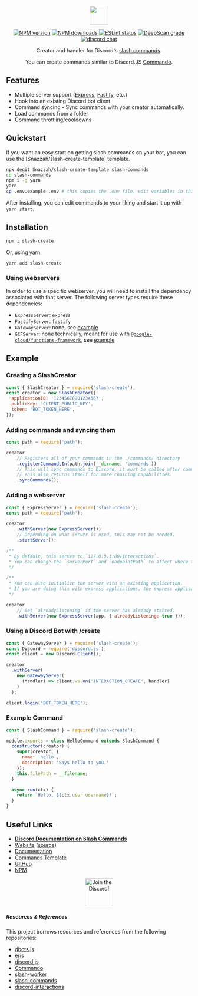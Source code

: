 <div align="center">

<img src="/static/textlogo.png" height="50">

[![NPM version](https://img.shields.io/npm/v/slash-create?maxAge=3600)](https://www.npmjs.com/package/slash-create) [![NPM downloads](https://img.shields.io/npm/dt/slash-create?maxAge=3600)](https://www.npmjs.com/package/slash-create) [![ESLint status](https://github.com/Snazzah/slash-create/workflows/ESLint/badge.svg)](https://github.com/Snazzah/slash-create/actions?query=workflow%3A%22ESLint%22) [![DeepScan grade](https://deepscan.io/api/teams/11596/projects/15103/branches/297399/badge/grade.svg)](https://deepscan.io/dashboard#view=project&tid=11596&pid=15103&bid=297399) [![discord chat](https://img.shields.io/discord/311027228177727508?logo=discord&logoColor=white)](https://snaz.in/discord)

Creator and handler for Discord's [slash commands](https://discord.com/developers/docs/interactions/slash-commands).

You can create commands similar to Discord.JS [Commando](https://github.com/discordjs/Commando).


</div>

## Features
- Multiple server support ([Express](http://expressjs.com/), [Fastify](https://fastify.io/), etc.)
- Hook into an existing Discord bot client
- Command syncing - Sync commands with your creator automatically.
- Load commands from a folder
- Command throttling/cooldowns

## Quickstart
If you want an easy start on getting slash commands on your bot, you can use the [Snazzah/slash-create-template] template.
```sh
npx degit Snazzah/slash-create-template slash-commands
cd slash-commands
npm i -g yarn
yarn
cp .env.example .env # this copies the .env file, edit variables in this file!
```
After installing, you can edit commands to your liking and start it up with `yarn start`.

## Installation
```sh
npm i slash-create
```
Or, using yarn:
```sh
yarn add slash-create
```

### Using webservers
In order to use a specific webserver, you will need to install the dependency associated with that server. The following server types require these dependencies:
- `ExpressServer`: `express`
- `FastifyServer`: `fastify`
- `GatewayServer`: none, see [example](#/docs/main/latest/examples/discord-bot)
- `GCFServer`: none technically, meant for use with [`@google-cloud/functions-framework`](https://npm.im/@google-cloud/functions-framework), see [example](https://slash-create.js.org/#/docs/main/latest/examples/gcf)

## Example

### Creating a SlashCreator
```js
const { SlashCreator } = require('slash-create');
const creator = new SlashCreator({
  applicationID: '12345678901234567',
  publicKey: 'CLIENT_PUBLIC_KEY',
  token: 'BOT_TOKEN_HERE',
});
```

### Adding commands and syncing them
```js
const path = require('path');

creator
    // Registers all of your commands in the ./commands/ directory
    .registerCommandsIn(path.join(__dirname, 'commands'))
    // This will sync commands to Discord, it must be called after commands are loaded.
    // This also returns itself for more chaining capabilities.
    .syncCommands();
```

### Adding a webserver
```js
const { ExpressServer } = require('slash-create');
const path = require('path');

creator
    .withServer(new ExpressServer())
    // Depending on what server is used, this may not be needed.
    .startServer();

/**
 * By default, this serves to `127.0.0.1:80/interactions`.
 * You can change the `serverPort` and `endpointPath` to affect where to serve to.
 */

/**
 * You can also initialize the server with an existing application.
 * If you are doing this with express applications, the express application must already have `express.json()` as middleware.
 */

creator
    // Set `alreadyListening` if the server has already started.
    .withServer(new ExpressServer(app, { alreadyListening: true }));
```

### Using a Discord Bot with /create
```js
const { GatewayServer } = require('slash-create');
const Discord = require('discord.js');
const client = new Discord.Client();

creator
  .withServer(
    new GatewayServer(
      (handler) => client.ws.on('INTERACTION_CREATE', handler)
    )
  );

client.login('BOT_TOKEN_HERE');
```

### Example Command
```js
const { SlashCommand } = require('slash-create');

module.exports = class HelloCommand extends SlashCommand {
  constructor(creator) {
    super(creator, {
      name: 'hello',
      description: 'Says hello to you.'
    });
    this.filePath = __filename;
  }

  async run(ctx) {
    return `Hello, ${ctx.user.username}!`;
  }
}
```

## Useful Links
- [**Discord Documentation on Slash Commands**](https://discord.com/developers/docs/interactions/slash-commands)
- [Website](https://slash-create.js.org/) ([source](https://github.com/Snazzah/slash-create-website))
- [Documentation](https://slash-create.js.org/#/docs/main/latest/general/welcome)
- [Commands Template](https://github.com/Snazzah/slash-create-template)
- [GitHub](https://github.com/Snazzah/slash-create)
- [NPM](https://www.npmjs.com/package/slash-create)

<div align="center">
    <a target="_blank" href="https://snaz.in/discord" title="Join the Discord!">
        <img  src="https://discordapp.com/api/guilds/311027228177727508/widget.png?style=banner2" height="76px" draggable="false" alt="Join the Discord!">
    </a>
</div>

##### Resources & References
This project borrows resources and references from the following repositories:
- [dbots.js](https://github.com/dbots-pkg/dbots.js)
- [eris](https://github.com/abalabahaha/eris)
- [discord.js](https://github.com/discordjs/discord.js)
- [Commando](https://github.com/discordjs/Commando)
- [slash-worker](https://github.com/A5rocks/slash-worker)
- [slash-commands](https://github.com/MeguminSama/discord-slash-commands)
- [discord-interactions](https://github.com/discord/discord-interactions-js)
